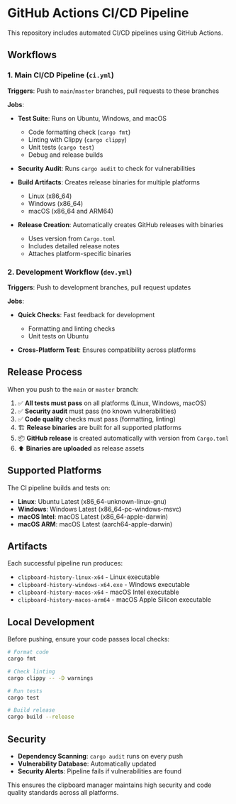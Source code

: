 # GitHub Actions CI/CD Pipeline

This repository includes automated CI/CD pipelines using GitHub Actions.

## Workflows

### 1. Main CI/CD Pipeline (`ci.yml`)
**Triggers**: Push to `main`/`master` branches, pull requests to these branches

**Jobs**:
- **Test Suite**: Runs on Ubuntu, Windows, and macOS
  - Code formatting check (`cargo fmt`)
  - Linting with Clippy (`cargo clippy`)
  - Unit tests (`cargo test`)
  - Debug and release builds
  
- **Security Audit**: Runs `cargo audit` to check for vulnerabilities

- **Build Artifacts**: Creates release binaries for multiple platforms
  - Linux (x86_64)
  - Windows (x86_64)
  - macOS (x86_64 and ARM64)

- **Release Creation**: Automatically creates GitHub releases with binaries
  - Uses version from `Cargo.toml`
  - Includes detailed release notes
  - Attaches platform-specific binaries

### 2. Development Workflow (`dev.yml`)
**Triggers**: Push to development branches, pull request updates

**Jobs**:
- **Quick Checks**: Fast feedback for development
  - Formatting and linting checks
  - Unit tests on Ubuntu
  
- **Cross-Platform Test**: Ensures compatibility across platforms

## Release Process

When you push to the `main` or `master` branch:

1. ✅ **All tests must pass** on all platforms (Linux, Windows, macOS)
2. ✅ **Security audit** must pass (no known vulnerabilities)
3. ✅ **Code quality** checks must pass (formatting, linting)
4. 🏗️ **Release binaries** are built for all supported platforms
5. 📦 **GitHub release** is created automatically with version from `Cargo.toml`
6. ⬆️ **Binaries are uploaded** as release assets

## Supported Platforms

The CI pipeline builds and tests on:
- **Linux**: Ubuntu Latest (x86_64-unknown-linux-gnu)
- **Windows**: Windows Latest (x86_64-pc-windows-msvc) 
- **macOS Intel**: macOS Latest (x86_64-apple-darwin)
- **macOS ARM**: macOS Latest (aarch64-apple-darwin)

## Artifacts

Each successful pipeline run produces:
- `clipboard-history-linux-x64` - Linux executable
- `clipboard-history-windows-x64.exe` - Windows executable  
- `clipboard-history-macos-x64` - macOS Intel executable
- `clipboard-history-macos-arm64` - macOS Apple Silicon executable

## Local Development

Before pushing, ensure your code passes local checks:

```bash
# Format code
cargo fmt

# Check linting
cargo clippy -- -D warnings  

# Run tests
cargo test

# Build release
cargo build --release
```

## Security

- **Dependency Scanning**: `cargo audit` runs on every push
- **Vulnerability Database**: Automatically updated
- **Security Alerts**: Pipeline fails if vulnerabilities are found

This ensures the clipboard manager maintains high security and code quality standards across all platforms.
